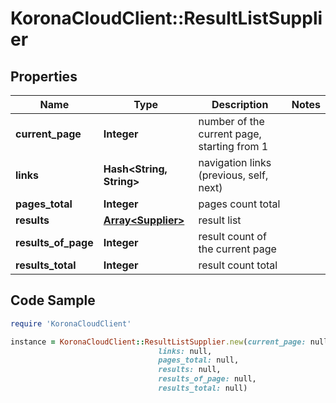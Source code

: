 # KoronaCloudClient::ResultListSupplier

## Properties

Name | Type | Description | Notes
------------ | ------------- | ------------- | -------------
**current_page** | **Integer** | number of the current page, starting from 1 | 
**links** | **Hash&lt;String, String&gt;** | navigation links (previous, self, next) | 
**pages_total** | **Integer** | pages count total | 
**results** | [**Array&lt;Supplier&gt;**](Supplier.md) | result list | 
**results_of_page** | **Integer** | result count of the current page | 
**results_total** | **Integer** | result count total | 

## Code Sample

```ruby
require 'KoronaCloudClient'

instance = KoronaCloudClient::ResultListSupplier.new(current_page: null,
                                 links: null,
                                 pages_total: null,
                                 results: null,
                                 results_of_page: null,
                                 results_total: null)
```


